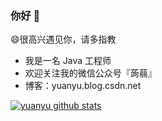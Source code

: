 ### 你好 👋

😄很高兴遇见你，请多指教

- 我是一名 Java 工程师
- 欢迎关注我的微信公众号『蒟蒻』
- 博客：yuanyu.blog.csdn.net

[![yuanyu github stats](https://github-readme-stats.vercel.app/api?username=yuanyu1997)](//www.yuanyu.blog.csdn.net)
